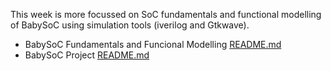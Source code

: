 This week is more focussed on SoC fundamentals and functional modelling of BabySoC using simulation tools (iverilog and Gtkwave).
- BabySoC Fundamentals and Funcional Modelling <a href="BabySoC Fundamentals and Functional Modelling/README.md"> README.md</a>
- BabySoC Project <a href="BabySoC Project/README.md"> README.md</a>  

 




































